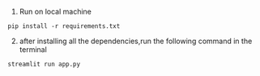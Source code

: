 1. Run on local machine
```
pip install -r requirements.txt
```
2. after installing all the dependencies,run the following command in the terminal
```
streamlit run app.py
```